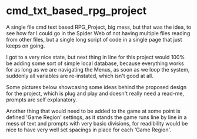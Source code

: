 # cmd_txt_based_rpg_project
A single file cmd text based RPG_Project, big mess, but that was the idea, to see how far I could go in the Spider Web of not having multiple files reading from other files, but a single long script of code in a single page that just keeps on going.

I got to a very nice state, but next thing in line for this project would 100% be adding some sort of simple local database, because everything works for as long as we are navigating the Menus, as soon as we loop the system, suddenly all variables are re-instated, which isn't good at all.

Some pictures below showcasing some ideas behind the proposed design for the project, which is plug and play and doesn't really need a read-me, prompts are self explanatory.

Another thing that would need to be added to the game at some point is defined 'Game Region' settings, as it stands the game runs line by line in a mess of text and prompts with very basic divisions, for readibility would be nice to have very well set spacings in place for each 'Game Region'.
